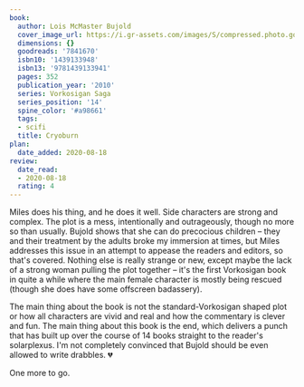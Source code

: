 ```yaml
---
book:
  author: Lois McMaster Bujold
  cover_image_url: https://i.gr-assets.com/images/S/compressed.photo.goodreads.com/books/1269879970l/7841670.jpg
  dimensions: {}
  goodreads: '7841670'
  isbn10: '1439133948'
  isbn13: '9781439133941'
  pages: 352
  publication_year: '2010'
  series: Vorkosigan Saga
  series_position: '14'
  spine_color: '#a98661'
  tags:
  - scifi
  title: Cryoburn
plan:
  date_added: 2020-08-18
review:
  date_read:
  - 2020-08-18
  rating: 4
---
```


Miles does his thing, and he does it well. Side characters are strong and complex. The plot is a mess, intentionally and
outrageously, though no more so than usually. Bujold shows that she can do precocious children – they and their
treatment by the adults broke my immersion at times, but Miles addresses this issue in an attempt to appease the readers
and editors, so that's covered. Nothing else is really strange or new, except maybe the lack of a strong woman pulling
the plot together – it's the first Vorkosigan book in quite a while where the main female character is mostly being
rescued (though she does have some offscreen badassery).

The main thing about the book is not the standard-Vorkosigan shaped plot or how all characters are vivid and real and
how the commentary is clever and fun. The main thing about this book is the end, which delivers a punch that has built
up over the course of 14 books straight to the reader's solarplexus. I'm not completely convinced that Bujold should be
even allowed to write drabbles. 💔

One more to go.
